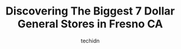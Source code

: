 ---
layout: ampstory
image: https://i0.wp.com/www.depkes.org/wp-content/uploads/2023/06/dollar-general-0-in-fresno-ca-1685966657.jpeg?resize=640,853
author: techidn
featured: false
description: Discover the impressive array of Dollar General options in Fresno CA, where you can find 7 of the largest Dollar General establishments in the area. From renowned classics to hidden gems, Fr
title: Discovering The Biggest 7 Dollar General Stores in Fresno CA
cover:
   title: Discovering The Biggest 7 Dollar General Stores in Fresno CA
   subtitle: Rickpate
   background: https://www.depkes.org/wp-content/uploads/2023/06/dollar-general-0-in-fresno-ca-1685966657.jpeg

pages: 
 - layout: thirds
   top: <h1>#1 Dollar General Market</h1>
   bottom: "<p>This is a very organized place with plenty of items to choose from whether its snacks, fresh produce, drinks, actual alcohol, toiletries, and kitchen stuff. They even ha</p>"
   background: https://www.depkes.org/wp-content/uploads/2023/06/dollar-general-1-in-fresno-ca-1685966657.jpeg
   backgroundblur: true
 - layout: thirds
   top: <h1>#2 Dollar General</h1>
   bottom: "<p>3707 W Shields Ave, Fresno, CA 93722, United States</p>"
   background: https://www.depkes.org/wp-content/uploads/2023/06/dollar-general-2-in-fresno-ca-1685966657.jpeg
   cta:
      link: https://www.depkes.org/blog/discovering-the-biggest-7-dollar-general-stores-in-fresno-ca/
      text: Discovering The Biggest 7 Dollar General Stores in Fresno CA
 - layout: thirds
   top: <h1>#3 Dollar General</h1>
   bottom: "<p>6459 N Blackstone Ave, Fresno, CA 93710, United States</p>"
   background: https://www.depkes.org/wp-content/uploads/2023/06/dollar-general-3-in-fresno-ca-1685966658.jpeg
   cta:
      link: https://www.depkes.org/blog/discovering-the-biggest-7-dollar-general-stores-in-fresno-ca/
      text: Discovering The Biggest 7 Dollar General Stores in Fresno CA
 - layout: thirds
   top: <h1>#4 Dollar General</h1>
   bottom: "<p>5385 S Elm Ave, Fresno, CA 93706, United States</p>"
   background: https://images.unsplash.com/photo-1615749413727-825b59a857b5?ixlib=rb-4.0.3&ixid=MnwxMjA3fDB8MHxwaG90by1wYWdlfHx8fGVufDB8fHx8&auto=format&fit=crop&w=640&h=853&q=80
   cta:
      link: https://www.depkes.org/blog/discovering-the-biggest-7-dollar-general-stores-in-fresno-ca/
      text: Discovering The Biggest 7 Dollar General Stores in Fresno CA
 - layout: thirds
   top: <h1>#5 Dollar General</h1>
   bottom: "<p>4044 E Belmont Ave, Fresno, CA 93702, United States</p>"
   background: https://images.unsplash.com/photo-1599422314077-f4dfdaa4cd09?ixlib=rb-4.0.3&ixid=MnwxMjA3fDB8MHxwaG90by1wYWdlfHx8fGVufDB8fHx8&auto=format&fit=crop&w=640&h=853&q=80
   cta:
      link: https://www.depkes.org/blog/discovering-the-biggest-7-dollar-general-stores-in-fresno-ca/
      text: Discovering The Biggest 7 Dollar General Stores in Fresno CA
 - layout: thirds
   top: <h1>#6 Dollar General</h1>
   bottom: "<p>4785 E Church Ave, Fresno, CA 93725, United States</p>"
   background: https://images.unsplash.com/photo-1533735380053-eb8d0759b24a?ixlib=rb-4.0.3&ixid=MnwxMjA3fDB8MHxwaG90by1wYWdlfHx8fGVufDB8fHx8&auto=format&fit=crop&w=640&h=853&q=80
   cta:
      link: https://www.depkes.org/blog/discovering-the-biggest-7-dollar-general-stores-in-fresno-ca/
      text: Discovering The Biggest 7 Dollar General Stores in Fresno CA

 - layout: thirds
   middle: Continue reading...
   background: https://images.unsplash.com/photo-1609083590460-7b8cc0ca65f8?ixlib=rb-4.0.3&ixid=MnwxMjA3fDB8MHxwaG90by1wYWdlfHx8fGVufDB8fHx8&auto=format&fit=crop&w=640&h=853&q=80
   cta:
      link: https://www.depkes.org/blog/discovering-the-biggest-7-dollar-general-stores-in-fresno-ca/
      text: Discovering The Biggest 7 Dollar General Stores in Fresno CA
      
---